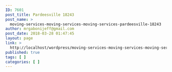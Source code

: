 ```yaml
---
ID: 7601
post_title: Pardeesville 18243
post_name: >
  moving-services-moving-services-moving-services-pardeesville-18243
author: mrgabonijeff@gmail.com
post_date: 2018-03-28 01:47:45
layout: page
link: >
  http://localhost/wordpress/moving-services-moving-services-moving-services-pardeesville-18243/
published: true
tags: [ ]
categories: [ ]
---
```

